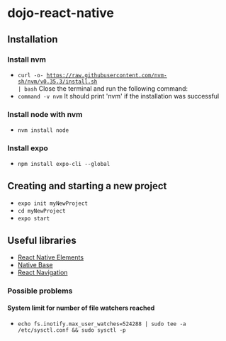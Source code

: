 # dojo-react-native

## Installation

### Install nvm

* <code>curl -o- https://raw.githubusercontent.com/nvm-sh/nvm/v0.35.3/install.sh | bash</code>
Close the terminal and run the following command:
* <code>command -v nvm</code>
It should print 'nvm' if the installation was successful

### Install node with nvm

* <code>nvm install node</code>

### Install expo

* <code>npm install expo-cli --global</code>

## Creating and starting a new project

* <code>expo init myNewProject</code>
* <code>cd myNewProject</code>
* <code>expo start</code>

## Useful libraries

* [React Native Elements](https://react-native-elements.github.io/react-native-elements/)
* [Native Base](https://nativebase.io)
* [React Navigation](https://reactnavigation.org)

### Possible problems

#### System limit for number of file watchers reached 

* <code>echo fs.inotify.max_user_watches=524288 | sudo tee -a /etc/sysctl.conf && sudo sysctl -p</code>
